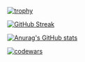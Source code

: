 [![trophy](https://github-profile-trophy.vercel.app/?username=Ratatuii&theme=onedark)](https://github.com/ryo-ma/github-profile-trophy)

[![GitHub Streak](http://github-readme-streak-stats.herokuapp.com?user=Ratatuii&theme=gruvbox_duo)](https://git.io/streak-stats)

[![Anurag's GitHub stats](https://github-readme-stats.vercel.app/api?username=Ratatuii&show_icons=true&theme=radical)](https://github.com/anuraghazra/github-readme-stats)

[![codewars](https://www.codewars.com/users/Ratatuii/badges/large)](https://www.codewars.com/users/iRatatuii)  
